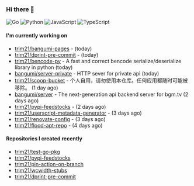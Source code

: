 ### Hi there 👋

![Go](https://img.shields.io/badge/go-%2300ADD8.svg?style=for-the-badge&logo=go&logoColor=white)
![Python](https://img.shields.io/badge/python-3670A0?style=for-the-badge&logo=python&logoColor=ffdd54)
![JavaScript](https://img.shields.io/badge/javascript-%23323330.svg?style=for-the-badge&logo=javascript&logoColor=%23F7DF1E)
![TypeScript](https://img.shields.io/badge/typescript-%23007ACC.svg?style=for-the-badge&logo=typescript&logoColor=white)

#### I'm currently working on

- [trim21/bangumi-pages](https://github.com/trim21/bangumi-pages) -  (today)
- [trim21/dprint-pre-commit](https://github.com/trim21/dprint-pre-commit) -  (today)
- [trim21/bencode-py](https://github.com/trim21/bencode-py) - A fast and correct bencode serialize/deserialize library in python (today)
- [bangumi/server-private](https://github.com/bangumi/server-private) - HTTP sever for private api (today)
- [trim21/scoop-bucket](https://github.com/trim21/scoop-bucket) - 个人自用，请勿使用本仓库。任何应用都随时可能被移除。 (1 day ago)
- [bangumi/server](https://github.com/bangumi/server) - The next-generation api backend server for bgm.tv (2 days ago)
- [trim21/pypi-feedstocks](https://github.com/trim21/pypi-feedstocks) -  (2 days ago)
- [trim21/userscript-metadata-generator](https://github.com/trim21/userscript-metadata-generator) -  (3 days ago)
- [trim21/renovate-config](https://github.com/trim21/renovate-config) -  (3 days ago)
- [trim21/flood-apt-repo](https://github.com/trim21/flood-apt-repo) -  (4 days ago)

#### Repositories I created recently

- [trim21/test-go-pkg](https://github.com/trim21/test-go-pkg)
- [trim21/pypi-feedstocks](https://github.com/trim21/pypi-feedstocks)
- [trim21/pin-action-on-branch](https://github.com/trim21/pin-action-on-branch)
- [trim21/wcwidth-stubs](https://github.com/trim21/wcwidth-stubs)
- [trim21/dprint-pre-commit](https://github.com/trim21/dprint-pre-commit)
